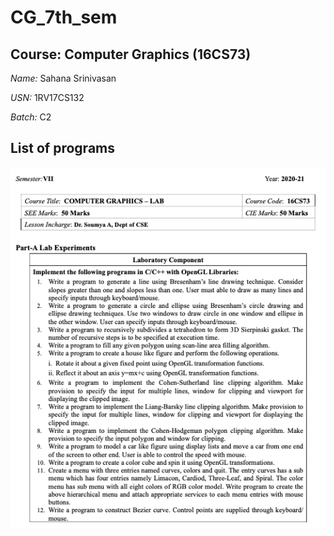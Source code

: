 # CG_7th_sem

## Course: Computer Graphics (16CS73)

_Name:_ Sahana Srinivasan

_USN:_ 1RV17CS132

_Batch:_ C2

## List of programs

![List of programs](list_of_programs.png)
